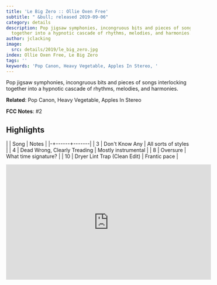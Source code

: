 ```yaml
---
title: 'Le Big Zero :: Ollie Oxen Free'
subtitle: " &bull; released 2019-09-06"
category: details
description: Pop jigsaw symphonies, incongruous bits and pieces of songs interlocking
  together into a hypnotic cascade of rhythms, melodies, and harmonies.
author: jclacking
image:
  src: details/2019/le_big_zero.jpg
index: Ollie Oxen Free, Le Big Zero
tags: ''
keywords: 'Pop Canon, Heavy Vegetable, Apples In Stereo, '
---
```

Pop jigsaw symphonies, incongruous bits and pieces of songs interlocking together into a hypnotic cascade of rhythms, melodies, and harmonies.<!--more-->

**Related**: Pop Canon, Heavy Vegetable, Apples In Stereo

**FCC Notes**: #2

## Highlights

| | Song | Notes |
|-+------+-------|
| 3 | Don't Know Any | All sorts of styles |
| 4 | Dead Wrong, Clearly Treading | Mostly instrumental |
| 8 | Oversure | What time signature? |
| 10 | Dryer Lint Trap (Clean Edit) | Frantic pace |

<div class="tlo-detail-video"><iframe width="560" height="315" src="https://www.youtube.com/embed/SBcBzD1fKqw" frameborder="0" allow="autoplay; encrypted-media" allowfullscreen></iframe></div>

